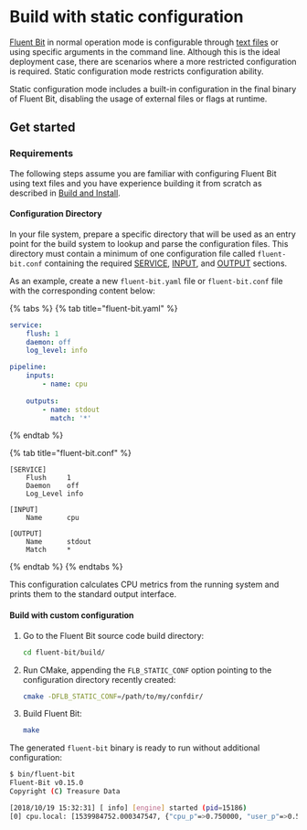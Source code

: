 # Build with static configuration

[Fluent Bit](https://fluentbit.io) in normal operation mode is configurable through
[text files](/installation/configuration/file.md)
or using specific arguments in the command line. Although this is the ideal deployment
case, there are scenarios where a more restricted configuration is required. Static
configuration mode restricts configuration ability.

Static configuration mode includes a built-in configuration in the final binary of
Fluent Bit, disabling the usage of external files or flags at runtime.

## Get started

### Requirements

The following steps assume you are familiar with configuring Fluent Bit using text
files and you have experience building it from scratch as described in
[Build and Install](build-and-install.md).

#### Configuration Directory

In your file system, prepare a specific directory that will be used as an entry
point for the build system to lookup and parse the configuration files. This
directory must contain a minimum of one configuration file called
`fluent-bit.conf` containing the required
[SERVICE](/administration/configuring-fluent-bit/yaml/service-section.md),
[INPUT](/concepts/data-pipeline/input.md), and [OUTPUT](/concepts/data-pipeline/output.md)
sections.

As an example, create a new `fluent-bit.yaml` file or `fluent-bit.conf` file with the corresponding content below:

{% tabs %}
{% tab title="fluent-bit.yaml" %}

```yaml
service:
    flush: 1
    daemon: off
    log_level: info

pipeline:
    inputs:
        - name: cpu
          
    outputs:
        - name: stdout
          match: '*'
```

{% endtab %}

{% tab title="fluent-bit.conf" %}

```text
[SERVICE]
    Flush     1
    Daemon    off
    Log_Level info

[INPUT]
    Name      cpu

[OUTPUT]
    Name      stdout
    Match     *
```

{% endtab %}
{% endtabs %}

This configuration calculates CPU metrics from the running system and prints them
to the standard output interface.

#### Build with custom configuration

1. Go to the Fluent Bit source code build directory:

   ```bash copy
   cd fluent-bit/build/
   ```

1. Run CMake, appending the `FLB_STATIC_CONF` option pointing to
   the configuration directory recently created:

   ```bash copy
   cmake -DFLB_STATIC_CONF=/path/to/my/confdir/
   ```

1. Build Fluent Bit:

   ```bash copy
   make
   ```

The generated `fluent-bit` binary is ready to run without additional configuration:

```bash
$ bin/fluent-bit
Fluent-Bit v0.15.0
Copyright (C) Treasure Data

[2018/10/19 15:32:31] [ info] [engine] started (pid=15186)
[0] cpu.local: [1539984752.000347547, {"cpu_p"=>0.750000, "user_p"=>0.500000, "system_p"=>0.250000, "cpu0.p_cpu"=>1.000000, "cpu0.p_user"=>1.000000, "cpu0.p_system"=>0.000000, "cpu1.p_cpu"=>0.000000, "cpu1.p_user"=>0.000000, "cpu1.p_system"=>0.000000, "cpu2.p_cpu"=>0.000000, "cpu2.p_user"=>0.000000, "cpu2.p_system"=>0.000000, "cpu3.p_cpu"=>1.000000, "cpu3.p_user"=>1.000000, "cpu3.p_system"=>0.000000}]
```